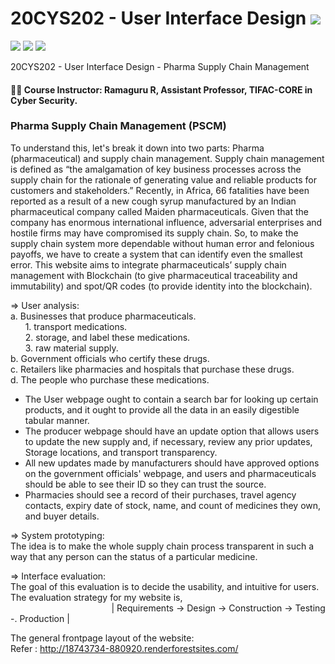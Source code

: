 # 20CYS202 - User Interface Design ![](https://img.shields.io/badge/-Live-brightgreen)
![](https://img.shields.io/badge/Batch-21CYS-lightgreen) ![](https://img.shields.io/badge/UG-blue) ![](https://img.shields.io/badge/Subject-UID-blue)

20CYS202  - User Interface Design - Pharma Supply Chain Management

#### :teacher: Course Instructor:  Ramaguru R, Assistant Professor, TIFAC-CORE in Cyber Security.

### Pharma Supply Chain Management (PSCM)

To understand this, let's break it down into two parts: Pharma (pharmaceutical) and supply chain management.
Supply chain management is defined as “the amalgamation of key business processes across the supply chain for the rationale of generating value and reliable products for customers and stakeholders.”
Recently, in Africa, 66 fatalities have been reported as a result of a new cough syrup manufactured by an Indian pharmaceutical company called Maiden pharmaceuticals. 
Given that the company has enormous international influence, adversarial enterprises and hostile firms may have compromised its supply chain.
So, to make the supply chain system more dependable without human error and felonious payoffs, we have to create a system that can identify even the smallest error.
This website aims to integrate pharmaceuticals’ supply chain management with Blockchain (to give pharmaceutical traceability and immutability)  and spot/QR codes (to provide identity into the blockchain).

=> User analysis:
<br>
a. Businesses that produce pharmaceuticals. <br>
&nbsp; &nbsp; &nbsp; 1. transport medications. <br>
&nbsp; &nbsp; &nbsp; 2. storage, and label these medications. <br>
&nbsp; &nbsp; &nbsp; 3. raw material supply. <br>
b. Government officials who certify these drugs. <br>
c.  Retailers like pharmacies and hospitals that purchase these drugs. <br>
d. The people who purchase these medications. <br>

<ul>
<li>The User webpage ought to contain a search bar for looking up certain products, and it ought to provide all the data in an easily digestible tabular manner. </li> 
<li>The producer webpage should have an update option that allows users to update the new supply and, if necessary, review any prior updates, Storage locations, and transport transparency. </li> 
<li> All new updates made by manufacturers should have approved options on the government officials' webpage, and users and pharmaceuticals should be able to see their ID so they can trust the source. </li> 
<li> Pharmacies should see a record of their purchases, travel agency contacts, expiry date of stock, name, and count of medicines they own, and buyer details. </li> 
</ul>

=> System prototyping:
<br>
The idea is to make the whole supply chain process transparent in such a way that any person can the status of a particular medicine.

=> Interface evaluation:
<br>
The goal of this evaluation is to decide the usability, and intuitive for users. The evaluation   strategy for my website is, <br>
      &emsp; &emsp; &emsp; &emsp; &emsp; &emsp; &emsp; &emsp; &emsp; | Requirements -> Design -> Construction -> Testing -. Production | <br>

The general frontpage layout of the website: <br>
Refer : http://18743734-880920.renderforestsites.com/
